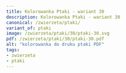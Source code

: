 ```yaml
---
title: Kolorowanka Ptaki - wariant 30
description: Kolorowanka Ptaki - wariant 30
canonical: /zwierzeta/ptaki/
variant_of: ptaki
image: /zwierzeta/ptaki/30/ptaki-30.svg
pdf: /zwierzeta/ptaki/30/ptaki-30.pdf
alt: "kolorowanka do druku ptaki PDF"
tags:
- zwierzeta
- ptaki
---
```

